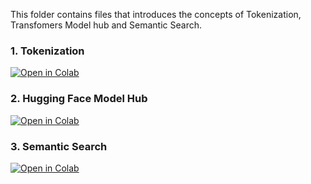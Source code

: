 This folder contains files that introduces the concepts of Tokenization, Transfomers Model hub and Semantic Search.

### 1. Tokenization

[![Open in Colab](https://colab.research.google.com/assets/colab-badge.svg)](https://colab.research.google.com/github/manaranjanp/GenAI_LLM/blob/main/Transformers/Tokenization.ipynb)

### 2. Hugging Face Model Hub

[![Open in Colab](https://colab.research.google.com/assets/colab-badge.svg)](https://colab.research.google.com/github/manaranjanp/GenAI_LLM/blob/main/Transformers/HF_Model_Hub_v1.ipynb)

### 3. Semantic Search

[![Open in Colab](https://colab.research.google.com/assets/colab-badge.svg)](https://colab.research.google.com/github/manaranjanp/GenAI_LLM/blob/main/Transformers/Semantic_Search_v1.ipynb)


